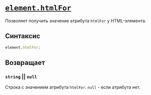 # [`element.htmlFor`](../index.md)

Позволяет получить значение атрибута `htmlFor` у HTML-элемента.

## Синтаксис

```js
element.htmlFor;
```

## Возвращает

### `string` || `null`

Строка с значением атрибута `htmlFor`. `null` - если атрибута нет.
